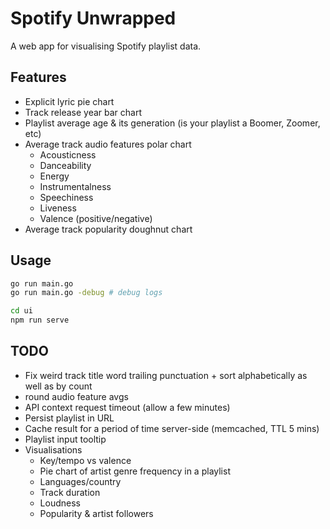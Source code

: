 # Spotify Unwrapped

A web app for visualising Spotify playlist data. 

## Features

* Explicit lyric pie chart
* Track release year bar chart
* Playlist average age & its generation (is your playlist a Boomer, Zoomer, etc)
* Average track audio features polar chart
  * Acousticness
  * Danceability
  * Energy
  * Instrumentalness
  * Speechiness
  * Liveness
  * Valence (positive/negative)
* Average track popularity doughnut chart

## Usage

```bash
go run main.go
go run main.go -debug # debug logs

cd ui
npm run serve
```

## TODO

* Fix weird track title word trailing punctuation + sort alphabetically as well as by count
* round audio feature avgs
* API context request timeout (allow a few minutes)
* Persist playlist in URL
* Cache result for a period of time server-side (memcached, TTL 5 mins)
* Playlist input tooltip
* Visualisations
  * Key/tempo vs valence
  * Pie chart of artist genre frequency in a playlist
  * Languages/country
  * Track duration
  * Loudness
  * Popularity & artist followers
